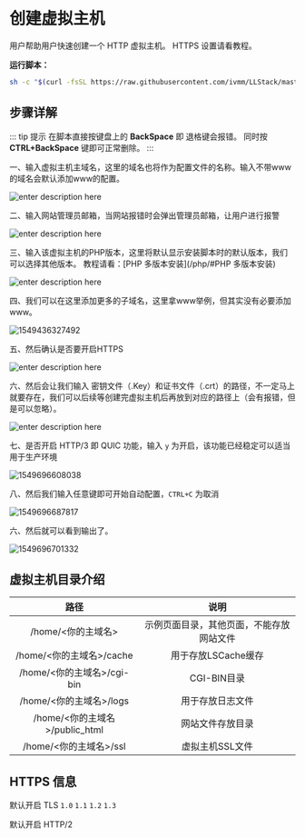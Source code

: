 # 创建虚拟主机

用户帮助用户快速创建一个 HTTP 虚拟主机。 HTTPS 设置请看教程。

**运行脚本：**

```bash
sh -c "$(curl -fsSL https://raw.githubusercontent.com/ivmm/LLStack/master/vhost.sh)"
```

## 步骤详解

::: tip 提示
在脚本直接按键盘上的 **BackSpace** 即 退格键会报错。  同时按 **CTRL+BackSpace** 键即可正常删除。
:::

一、输入虚拟主机主域名，这里的域名也将作为配置文件的名称。输入不带www的域名会默认添加www的配置。

![enter description here](https://pics.mf8.biz/xsj/2019/2/1549435833936.png)

二、输入网站管理员邮箱，当网站报错时会弹出管理员邮箱，让用户进行报警

![enter description here](https://pics.mf8.biz/xsj/2019/2/1549435862769.png)

三、输入该虚拟主机的PHP版本，这里将默认显示安装脚本时的默认版本，我们可以选择其他版本。  教程请看：[PHP 多版本安装](/php/#PHP 多版本安装) 

![enter description here](https://pics.mf8.biz/xsj/2019/2/1549435917532.png)

四、我们可以在这里添加更多的子域名，这里拿www举例，但其实没有必要添加www。

![1549436327492](C:\Users\ivmm\Documents\GitHub\LLStack-Docs\docs\zh\1549436327492.png)

五、然后确认是否要开启HTTPS

![enter description here](https://pics.mf8.biz/xsj/2019/2/1549696253600.png)

六、然后会让我们输入 密钥文件（.Key）和证书文件（.crt）的路径，不一定马上就要存在，我们可以后续等创建完虚拟主机后再放到对应的路径上（会有报错，但是可以忽略）。

![enter description here](https://pics.mf8.biz/xsj/2019/2/1549696548636.png)

七、是否开启 HTTP/3 即 QUIC 功能，输入 `y` 为开启，该功能已经稳定可以适当用于生产环境

![1549696608038](C:\Users\ivmm\Documents\GitHub\LLStack-Docs\docs\zh\vhost\1549696608038.png)

八、然后我们输入任意键即可开始自动配置，`CTRL+C` 为取消

![1549696687817](C:\Users\ivmm\Documents\GitHub\LLStack-Docs\docs\zh\vhost\1549696687817.png)

六、然后就可以看到输出了。

![1549696701332](C:\Users\ivmm\Documents\GitHub\LLStack-Docs\docs\zh\vhost\1549696701332.png)

## 虚拟主机目录介绍

|          路径          |                   说明                   |
| :--------------------: | :--------------------------------------: |
|       /home/<你的主域名>       | 示例页面目录，其他页面，不能存放网站文件 |
|    /home/<你的主域名>/cache    |           用于存放LSCache缓存            |
|   /home/<你的主域名>/cgi-bin   |               CGI-BIN目录                |
|    /home/<你的主域名>/logs     |             用于存放日志文件             |
| /home/<你的主域名>/public_html |             网站文件存放目录             |
|     /home/<你的主域名>/ssl     |             虚拟主机SSL文件              |

## HTTPS 信息

默认开启 TLS `1.0` `1.1` `1.2` `1.3`

默认开启 HTTP/2